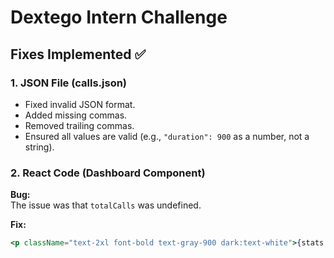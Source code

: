 # Dextego Intern Challenge

## Fixes Implemented ✅

### 1. JSON File (calls.json)  
- Fixed invalid JSON format.  
- Added missing commas.  
- Removed trailing commas.  
- Ensured all values are valid (e.g., `"duration": 900` as a number, not a string).  

### 2. React Code (Dashboard Component)  
**Bug:**  
The issue was that `totalCalls` was undefined.  

**Fix:**  
```jsx
<p className="text-2xl font-bold text-gray-900 dark:text-white">{stats.totalCalls}</p>
